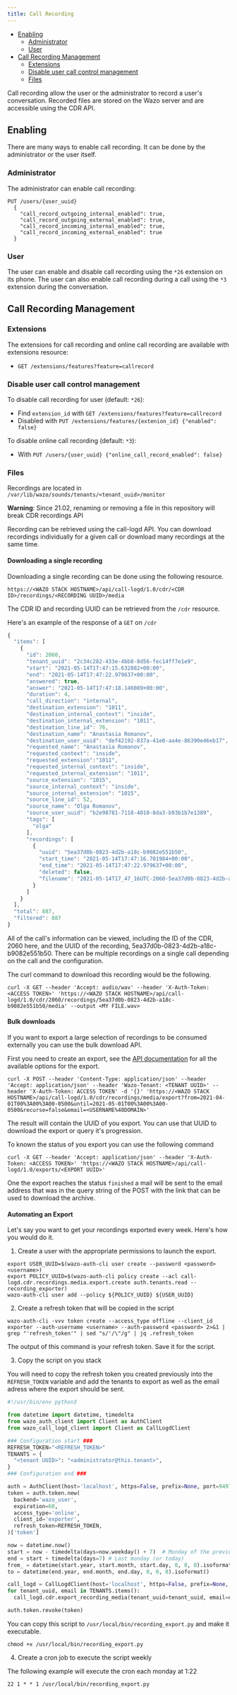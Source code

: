 ```yaml
---
title: Call Recording
---
```


- [Enabling](#enabling)
  - [Administrator](#administrator)
  - [User](#user)
- [Call Recording Management](#call-recording-management)
  - [Extensions](#extensions)
  - [Disable user call control management](#disable-user-call-control-management)
  - [Files](#files)

Call recording allow the user or the administrator to record a user's conversation. Recorded files
are stored on the Wazo server and are accessible using the CDR API.

## Enabling

There are many ways to enable call recording. It can be done by the administrator or the user
itself.

### Administrator

The administrator can enable call recording:

```ascii
PUT /users/{user_uuid}
  {
    "call_record_outgoing_internal_enabled": true,
    "call_record_outgoing_external_enabled": true,
    "call_record_incoming_internal_enabled": true,
    "call_record_incoming_external_enabled": true
  }
```

### User

The user can enable and disable call recording using the `*26` extension on its phone. The user can
also enable call recording during a call using the `*3` extension during the conversation.

## Call Recording Management

### Extensions

The extensions for call recording and online call recording are available with extensions resource:

- `GET /extensions/features?feature=callrecord`

### Disable user call control management

To disable call recording for user (default: `*26`):

- Find `extension_id` with `GET /extensions/features?feature=callrecord`
- Disabled with `PUT /extensions/features/{extenion_id} {"enabled": false}`

To disable online call recording (default: `*3`):

- With `PUT /users/{user_uuid} {"online_call_record_enabled": false}`

### Files

Recordings are located in `/var/lib/wazo/sounds/tenants/<tenant_uuid>/monitor`

**Warning**: Since 21.02, renaming or removing a file in this repository will break CDR recordings
API


Recording can be retrieved using the call-logd API. You can download recordings individually for a given
call or download many recordings at the same time.

#### Downloading a single recording

Downloading a single recording can be done using the following resource.

`https://<WAZO STACK HOSTNAME>/api/call-logd/1.0/cdr/<CDR ID>/recordings/<RECORDING UUID>/media`

The CDR ID and recording UUID can be retrieved from the `/cdr` resource.

Here's an example of the response of a `GET` on `/cdr`

```javascript
{
  "items": [
    {
      "id": 2060,
      "tenant_uuid": "2c34c282-433e-4bb8-8d56-fec14ff7e1e9",
      "start": "2021-05-14T17:47:15.632882+00:00",
      "end": "2021-05-14T17:47:22.979637+00:00",
      "answered": true,
      "answer": "2021-05-14T17:47:18.146089+00:00",
      "duration": 4,
      "call_direction": "internal",
      "destination_extension": "1011",
      "destination_internal_context": "inside",
      "destination_internal_extension": "1011",
      "destination_line_id": 76,
      "destination_name": "Anastasia Romanov",
      "destination_user_uuid": "def42192-837a-41e0-aa4e-86390e46eb17",
      "requested_name": "Anastasia Romanov",
      "requested_context": "inside",
      "requested_extension":"1011",
      "requested_internal_context": "inside",
      "requested_internal_extension": "1011",
      "source_extension": "1015",
      "source_internal_context": "inside",
      "source_internal_extension": "1015",
      "source_line_id": 52,
      "source_name": "Olga Romanov",
      "source_user_uuid": "b2e98781-7118-4010-8da3-b93b1b7e1389",
      "tags": [
        "olga"
      ],
      "recordings": [
        {
          "uuid": "5ea37d0b-0823-4d2b-a18c-b9082e551b50",
          "start_time": "2021-05-14T17:47:16.701984+00:00",
          "end_time": "2021-05-14T17:47:22.979637+00:00",
          "deleted": false,
          "filename": "2021-05-14T17_47_16UTC-2060-5ea37d0b-0823-4d2b-a18c-b9082e551b50.wav"
        }
      ]
    }
  ],
  "total": 887,
  "filtered": 887
}
```

All of the call's information can be viewed, including the ID of the CDR, 2060 here, and the UUID of the recording,
5ea37d0b-0823-4d2b-a18c-b9082e551b50. There can be multiple recordings on a single call depending on the call and
the configuration.

The curl command to download this recording would be the following.

```
curl -X GET --header 'Accept: audio/wav' --header 'X-Auth-Token: <ACCESS TOKEN>' 'https://<WAZO STACK HOSTNAME>/api/call-logd/1.0/cdr/2060/recordings/5ea37d0b-0823-4d2b-a18c-b9082e551b50/media' --output <MY FILE.wav>
```

#### Bulk downloads

If you want to export a large selection of recordings to be consumed externally you can use the bulk download API.

First you need to create an export, see the [API documentation](https://wazo-platform.org/documentation/console/cdr) for all the available options for the export.

```
curl -X POST --header 'Content-Type: application/json' --header 'Accept: application/json' --header 'Wazo-Tenant: <TENANT UUID>' --header 'X-Auth-Token: ACCESS TOKEN' -d '{}' 'https://<WAZO STACK HOSTNAME>/api/call-logd/1.0/cdr/recordings/media/export?from=2021-04-01T00%3A00%3A00-0500&until=2021-05-01T00%3A00%3A00-0500&recurse=false&email=<USERNAME%40DOMAIN>'
```

The result will contain the UUID of you export. You can use that UUID to download the export or query it's progression.

To known the status of you export you can use the following command

```
curl -X GET --header 'Accept: application/json' --header 'X-Auth-Token: <ACCESS TOKEN>' 'https://<WAZO STACK HOSTNAME>/api/call-logd/1.0/exports/<EXPORT UUID>'
```

One the export reaches the status `finished` a mail will be sent to the email address that was in the query string of the POST with the link that
can be used to download the archive.


#### Automating an Export

Let's say you want to get your recordings exported every week. Here's how you would do it.

1. Create a user with the appropriate permissions to launch the export.

```
export USER_UUID=$(wazo-auth-cli user create --password <password> <username>)
export POLICY_UUID=$(wazo-auth-cli policy create --acl call-logd.cdr.recordings.media.export.create auth.tenants.read -- recording_exporter)
wazo-auth-cli user add --policy ${POLICY_UUID} ${USER_UUID}
```

2. Create a refresh token that will be copied in the script

```
wazo-auth-cli -vvv token create --access_type offline --client_id exporter --auth-username <username> --auth-password <password> 2>&1 | grep "'refresh_token'" | sed "s/'/\"/g" | jq .refresh_token
```

The output of this command is your refresh token. Save it for the script.

3. Copy the script on you stack

You will need to copy the refresh token you created previously into the `REFRESH_TOKEN` variable and add the tenants to export
as well as the email adress where the export should be sent.

```python
#!/usr/bin/env python3

from datetime import datetime, timedelta
from wazo_auth_client import Client as AuthClient
from wazo_call_logd_client import Client as CallLogdClient

### Configuration start ###
REFRESH_TOKEN="<REFRESH_TOKEN>"
TENANTS = {
  "<tenant UUID>": "<administrator@this.tenant>",
}
### Configuration end ###

auth = AuthClient(host='localhost', https=False, prefix=None, port=9497)
token = auth.token.new(
  backend='wazo_user',
  expiration=60,
  access_type='online',
  client_id='exporter',
  refresh_token=REFRESH_TOKEN,
)['token']

now = datetime.now()
start = now - timedelta(days=now.weekday() + 7)  # Monday of the previous week
end = start + timedelta(days=7) # Last monday (or today)
from_ = datetime(start.year, start.month, start.day, 0, 0, 0).isoformat()
to = datetime(end.year, end.month, end.day, 0, 0, 0).isoformat()

call_logd = CallLogdClient(host='localhost', https=False, prefix=None, port=9298, token=token)
for tenant_uuid, email in TENANTS.items():
  call_logd.cdr.export_recording_media(tenant_uuid=tenant_uuid, email=email, from_=from_, to=to)

auth.token.revoke(token)
```

You can copy this script to `/usr/local/bin/recording_export.py` and make it executable.

```
chmod +x /usr/local/bin/recording_export.py
```

4. Create a cron job to execute the script weekly

The following example will execute the cron each monday at 1:22

```
22 1 * * 1 /usr/local/bin/recording_export.py
```
